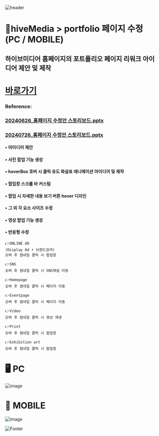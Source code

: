 ![header](https://capsule-render.vercel.app/api?type=wave&color=auto&height=150&section=header&text=2024.%2007.%2015%20-%202024.%2007.%2031&fontSize=60)

# 🔵hiveMedia > portfolio 페이지 수정 (PC / MOBILE)
## 하이브미디어 홈페이지의 포트폴리오 페이지 리워크 아이디어 제안 및 제작

# <a href="https://baesub.github.io/Tue_Report/1114/kakao/home.html"> 바로가기 </a>


### Reference:
### [20240626_홈페이지 수정안 스토리보드.pptx](https://github.com/user-attachments/files/17675041/20240626_.pptx) <br>
### [20240726_홈페이지 수정안 스토리보드.pptx](https://github.com/user-attachments/files/17675040/20240726_.pptx)

#### • 아이디어 제안
#### • 사진 팝업 기능 생성 <br>
#### • hoverBox 호버 시 클릭 유도 화살표 애니메이션 아이디어 및 제작 <br>
#### • 팝업창 스크롤 바 커스텀 <br>
#### • 팝업 시 자세한 내용 보기 버튼 hover 디자인 <br>
#### • 그 외 각 요소 사이즈 수정 <br>
#### • 영상 팝업 기능 생성 <br>
#### • 반응형 수정 <br>


```
👉ONLINE AD
(Display Ad + 브랜드검색)
오버 후 썸네일 클릭 시 팝업창

👉SNS
오버 후 썸네일 클릭 시 SNS채널 이동

👉Homepage
오버 후 썸네일 클릭 시 페이지 이동

👉Eventpage
오버 후 썸네일 클릭 시 페이지 이동

👉Video
오버 후 썸네일 클릭 시 영상 재생

👉Print
오버 후 썸네일 클릭 시 팝업창

👉Exhibition art
오버 후 썸네일 클릭 시 팝업창
```

# 🖥️ PC
![image](https://github.com/user-attachments/assets/bca821c1-0e07-4ef2-9eb5-d02da4153560) <br>

# 📱 MOBILE
![image](https://github.com/user-attachments/assets/1e75fea5-cca5-4fbe-a8e4-6a53ccee5d4a)






![Footer](https://capsule-render.vercel.app/api?type=waving&color=auto&height=200&section=footer)

